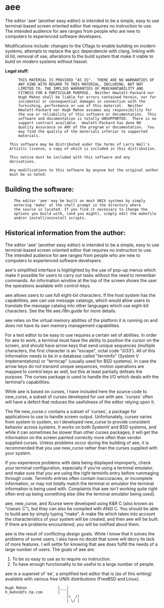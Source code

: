 aee
=
The editor 'aee' (another easy editor) is intended to be a simple,
easy to use terminal-based screen oriented editor that requires no
instruction to use.  The intended audience for aee ranges from
people who are new to computers to experienced software developers.

Modifications include: changes to the Cflags to enable building on modern systems, attempts to replace the gcc dependencie with clang, linking with ld.lld, removal of xae, alterations to the build system that make it viable to build on modern systems without hassel.

**Legal stuff:**

          THIS MATERIAL IS PROVIDED "AS IS".  THERE ARE NO WARRANTIES OF
          ANY KIND WITH REGARD TO THIS MATERIAL, INCLUDING, BUT NOT
          LIMITED TO, THE IMPLIED WARRANTIES OF MERCHANTABILITY AND
          FITNESS FOR A PARTICULAR PURPOSE.  Neither Hewlett-Packard nor
          Hugh Mahon shall be liable for errors contained herein, nor for
          incidental or consequential damages in connection with the
          furnishing, performance or use of this material.  Neither
          Hewlett-Packard nor Hugh Mahon assumes any responsibility for
          the use or reliability of this software or documentation.  This
          software and documentation is totally UNSUPPORTED.  There is no
          support contract available.  Hewlett-Packard has done NO
          Quality Assurance on ANY of the program or documentation.  You
          may find the quality of the materials inferior to supported
          materials.

      This software may be distributed under the terms of Larry Wall's
      Artistic license, a copy of which is included in this distribution.

      This notice must be included with this software and any
      derivatives.

      Any modifications to this software by anyone but the original author
      must be so noted.


Building the software:
-
        The editor 'aee' may be built on most UNIX systems by simply
        entering 'make' at the shell prompt in the directory where
        the source is located. If you find it necessary to change the
        options you build with, (and you might), simply edit the makefile
        and/or install/uninstall scripts.

Historical information from the author:
-
The editor 'aee' (another easy editor) is intended to be a simple,
easy to use terminal-based screen oriented editor that requires no
instruction to use.  The intended audience for aee ranges from
people who are new to computers to experienced software developers.

aee's simplified interface is highlighted by the use of pop-up menus
which make it possible for users to carry out tasks without the need
to remember commands.  An information window at the top of the
screen shows the user the operations available with control-keys.

aee allows users to use full eight-bit characters.  If the host
system has the capabilities, aee can use message catalogs, which
would allow users to translate the message catalog into other
languages which use eight-bit characters.  See the file
aee.i18n.guide for more details.

aee relies on the virtual memory abilities of the platform it is
running on and does not have its own memory management capabilities.

For a text editor to be easy to use requires a certain set of
abilities.  In order for aee to work, a terminal must have the
ability to position the cursor on the screen, and should have arrow
keys that send unique sequences (multiple characters, the first
character is an "escape", octal code '\033').  All of this
information needs to be in a database called "terminfo" (System V
implementations) or "termcap" (usually used for BSD systems).  In
case the arrow keys do not transmit unique sequences, motion
operations are mapped to control keys as well, but this at least
partially defeats the purpose.  The curses package is used to handle
the I/O which deals with the terminal's capabilities.

While aee is based on curses, I have included here the source code
to new_curse, a subset of curses developed for use with aee.
'curses' often  will have a defect that reduces the usefulness of
the editor relying upon it.

The file new_curse.c contains a subset of 'curses', a package for
applications to use to handle screen output.  Unfortunately, curses
varies from system to system, so I developed new_curse to provide
consistent behavior across systems.  It works on both SystemV and
BSD systems, and while it can sometimes be slower than other curses
packages, it will get the information on the screen painted
correctly more often than vendor supplied curses.  Unless problems
occur during the building of aee, it is recommended that you use
new_curse rather than the curses supplied with your system.

If you experience problems with data being displayed improperly,
check your terminal configuration, especially if you're using a
terminal emulator, and make sure that you are using the right
terminfo entry before rummaging through code.  Terminfo entries
often contain inaccuracies, or incomplete information, or may not
totally match the terminal or emulator the terminal information is
being used with.  Complaints that aee isn't working quite right
often end up being something else (like the terminal emulator being
used).

aee, new_curse, and Xcurse were developed using K&R C (also known as
"classic C"), but they can also be compiled with ANSI C.  You should
be able to build aee by simply typing "make".  A make file which
takes into account the characteristics of your system will be
created, and then aee will be built.  If there are problems
encountered, you will be notified about them.

aee is the result of conflicting design goals.  While I know that it
solves the problems of some users, I also have no doubt that some
will decry its lack of more features.  I will settle for knowing
that aee does fulfill the needs of a large number of users.  The
goals of aee are:

1. To be so easy to use as to require no instruction.
2. To have enough functionality to be useful to a large number of people.

aee is a superset of 'ee', a simplified text editor that is (as of
this writing) available with various free UNIX distributions (FreeBSD
and Linux).
```
Hugh Mahon              |___|
h_mahon@fc.hp.com       |   |
                            |\  /|
                            | \/ |
```

